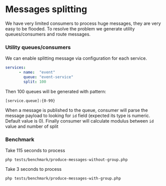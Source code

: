Messages splitting
=======

We have very limited consumers to process huge messages, they are very easy to be flooded. To resolve the problem we
generate utility queues/consumers and route messages.

### Utility queues/consumers

We can enable splitting message via configuration for each service.

```yaml
services:
      - name:  "event"
        queue: "event-service"
        split: 100
```

Then 100 queues will be generated with pattern:

    [service.queue]:{0-99}

When a message is published to the queue, consumer will parse the message payload 
to looking for `id` field (expected its type is numeric. Default value is 0). Finally consumer will calculate
modulus between `id` value and number of split 


### Benchmark

Take 115 seconds to process

    php tests/benchmark/produce-messages-without-group.php
    
Take 3 seconds to process

    php tests/benchmark/produce-messages-with-group.php
